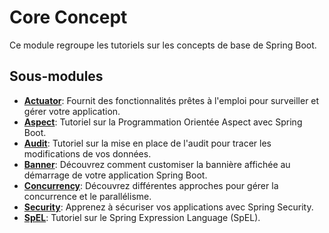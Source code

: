 # Core Concept

Ce module regroupe les tutoriels sur les concepts de base de Spring Boot.

## Sous-modules

- [**Actuator**](./actuator-tutorial/): Fournit des fonctionnalités prêtes à l'emploi pour surveiller et gérer votre application.
- [**Aspect**](./aspect-tutorial/README.md): Tutoriel sur la Programmation Orientée Aspect avec Spring Boot.
- [**Audit**](./audit-tutorial/README.md): Tutoriel sur la mise en place de l'audit pour tracer les modifications de vos données.
- [**Banner**](./banner-tutorial/README.md): Découvrez comment customiser la bannière affichée au démarrage de votre application Spring Boot.
- [**Concurrency**](./concurrency-tutorial/README.md): Découvrez différentes approches pour gérer la concurrence et le parallélisme.
- [**Security**](./security-tutorial/README.md): Apprenez à sécuriser vos applications avec Spring Security.
- [**SpEL**](./spel-tutorial/README.md): Tutoriel sur le Spring Expression Language (SpEL).
